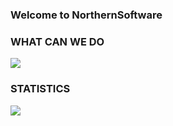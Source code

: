 ### Welcome to NorthernSoftware

### WHAT CAN WE DO
![](https://img.shields.io/badge/Node.js-339933?style=for-the-badge&logo=nodedotjs&logoColor=whi)

### STATISTICS
![](https://komarev.com/ghpvc/?username=NorthernSoftware) 



